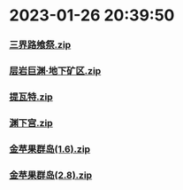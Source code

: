 # 2023-01-26 20:39:50

### [三界路飨祭.zip](https://raw.githubusercontent.com/Sam5440/Genshin_Impact_Teleport_Files/main/AutoGeneratePoint/Points%28SortByItemKind%29%5Bver3.1-Test%5D%5Bcn-en%5D%5B2022-10-25%5D/TeleportAll%20%5Bv3.1%5D%5B15M-2%5D%5B3M-yoffset%5D%5BCN%5D/%E6%80%AA%E7%89%A9/%E4%B8%98%E4%B8%98%E4%BA%BA%E5%B0%84%E6%89%8B/%E4%B8%89%E7%95%8C%E8%B7%AF%E9%A3%A8%E7%A5%AD.zip)

### [层岩巨渊·地下矿区.zip](https://raw.githubusercontent.com/Sam5440/Genshin_Impact_Teleport_Files/main/AutoGeneratePoint/Points%28SortByItemKind%29%5Bver3.1-Test%5D%5Bcn-en%5D%5B2022-10-25%5D/TeleportAll%20%5Bv3.1%5D%5B15M-2%5D%5B3M-yoffset%5D%5BCN%5D/%E6%80%AA%E7%89%A9/%E4%B8%98%E4%B8%98%E4%BA%BA%E5%B0%84%E6%89%8B/%E5%B1%82%E5%B2%A9%E5%B7%A8%E6%B8%8A%C2%B7%E5%9C%B0%E4%B8%8B%E7%9F%BF%E5%8C%BA.zip)

### [提瓦特.zip](https://raw.githubusercontent.com/Sam5440/Genshin_Impact_Teleport_Files/main/AutoGeneratePoint/Points%28SortByItemKind%29%5Bver3.1-Test%5D%5Bcn-en%5D%5B2022-10-25%5D/TeleportAll%20%5Bv3.1%5D%5B15M-2%5D%5B3M-yoffset%5D%5BCN%5D/%E6%80%AA%E7%89%A9/%E4%B8%98%E4%B8%98%E4%BA%BA%E5%B0%84%E6%89%8B/%E6%8F%90%E7%93%A6%E7%89%B9.zip)

### [渊下宫.zip](https://raw.githubusercontent.com/Sam5440/Genshin_Impact_Teleport_Files/main/AutoGeneratePoint/Points%28SortByItemKind%29%5Bver3.1-Test%5D%5Bcn-en%5D%5B2022-10-25%5D/TeleportAll%20%5Bv3.1%5D%5B15M-2%5D%5B3M-yoffset%5D%5BCN%5D/%E6%80%AA%E7%89%A9/%E4%B8%98%E4%B8%98%E4%BA%BA%E5%B0%84%E6%89%8B/%E6%B8%8A%E4%B8%8B%E5%AE%AB.zip)

### [金苹果群岛(1.6).zip](https://raw.githubusercontent.com/Sam5440/Genshin_Impact_Teleport_Files/main/AutoGeneratePoint/Points%28SortByItemKind%29%5Bver3.1-Test%5D%5Bcn-en%5D%5B2022-10-25%5D/TeleportAll%20%5Bv3.1%5D%5B15M-2%5D%5B3M-yoffset%5D%5BCN%5D/%E6%80%AA%E7%89%A9/%E4%B8%98%E4%B8%98%E4%BA%BA%E5%B0%84%E6%89%8B/%E9%87%91%E8%8B%B9%E6%9E%9C%E7%BE%A4%E5%B2%9B%281.6%29.zip)

### [金苹果群岛(2.8).zip](https://raw.githubusercontent.com/Sam5440/Genshin_Impact_Teleport_Files/main/AutoGeneratePoint/Points%28SortByItemKind%29%5Bver3.1-Test%5D%5Bcn-en%5D%5B2022-10-25%5D/TeleportAll%20%5Bv3.1%5D%5B15M-2%5D%5B3M-yoffset%5D%5BCN%5D/%E6%80%AA%E7%89%A9/%E4%B8%98%E4%B8%98%E4%BA%BA%E5%B0%84%E6%89%8B/%E9%87%91%E8%8B%B9%E6%9E%9C%E7%BE%A4%E5%B2%9B%282.8%29.zip)

